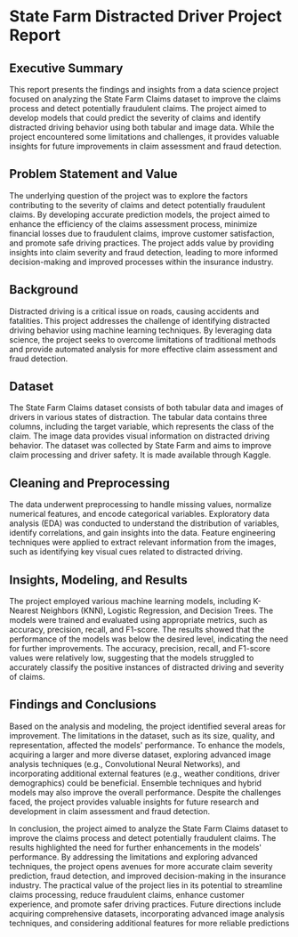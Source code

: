 # State Farm Distracted Driver Project Report

## Executive Summary
This report presents the findings and insights from a data science project focused on analyzing the State Farm Claims dataset to improve the claims process and detect potentially fraudulent claims. The project aimed to develop models that could predict the severity of claims and identify distracted driving behavior using both tabular and image data. While the project encountered some limitations and challenges, it provides valuable insights for future improvements in claim assessment and fraud detection.

## Problem Statement and Value
The underlying question of the project was to explore the factors contributing to the severity of claims and detect potentially fraudulent claims. By developing accurate prediction models, the project aimed to enhance the efficiency of the claims assessment process, minimize financial losses due to fraudulent claims, improve customer satisfaction, and promote safe driving practices. The project adds value by providing insights into claim severity and fraud detection, leading to more informed decision-making and improved processes within the insurance industry.

## Background
Distracted driving is a critical issue on roads, causing accidents and fatalities. This project addresses the challenge of identifying distracted driving behavior using machine learning techniques. By leveraging data science, the project seeks to overcome limitations of traditional methods and provide automated analysis for more effective claim assessment and fraud detection.

## Dataset
The State Farm Claims dataset consists of both tabular data and images of drivers in various states of distraction. The tabular data contains three columns, including the target variable, which represents the class of the claim. The image data provides visual information on distracted driving behavior. The dataset was collected by State Farm and aims to improve claim processing and driver safety. It is made available through Kaggle.

## Cleaning and Preprocessing
The data underwent preprocessing to handle missing values, normalize numerical features, and encode categorical variables. Exploratory data analysis (EDA) was conducted to understand the distribution of variables, identify correlations, and gain insights into the data. Feature engineering techniques were applied to extract relevant information from the images, such as identifying key visual cues related to distracted driving.

## Insights, Modeling, and Results
The project employed various machine learning models, including K-Nearest Neighbors (KNN), Logistic Regression, and Decision Trees. The models were trained and evaluated using appropriate metrics, such as accuracy, precision, recall, and F1-score. The results showed that the performance of the models was below the desired level, indicating the need for further improvements. The accuracy, precision, recall, and F1-score values were relatively low, suggesting that the models struggled to accurately classify the positive instances of distracted driving and severity of claims.

## Findings and Conclusions
Based on the analysis and modeling, the project identified several areas for improvement. The limitations in the dataset, such as its size, quality, and representation, affected the models' performance. To enhance the models, acquiring a larger and more diverse dataset, exploring advanced image analysis techniques (e.g., Convolutional Neural Networks), and incorporating additional external features (e.g., weather conditions, driver demographics) could be beneficial. Ensemble techniques and hybrid models may also improve the overall performance. Despite the challenges faced, the project provides valuable insights for future research and development in claim assessment and fraud detection.

In conclusion, the project aimed to analyze the State Farm Claims dataset to improve the claims process and detect potentially fraudulent claims. The results highlighted the need for further enhancements in the models' performance. By addressing the limitations and exploring advanced techniques, the project opens avenues for more accurate claim severity prediction, fraud detection, and improved decision-making in the insurance industry. The practical value of the project lies in its potential to streamline claims processing, reduce fraudulent claims, enhance customer experience, and promote safer driving practices. Future directions include acquiring comprehensive datasets, incorporating advanced image analysis techniques, and considering additional features for more reliable predictions
